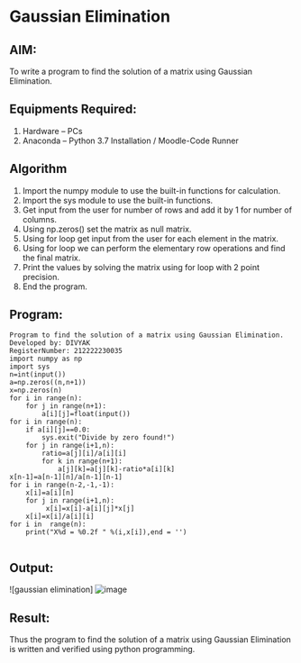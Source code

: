 # Gaussian Elimination

## AIM:
To write a program to find the solution of a matrix using Gaussian Elimination.

## Equipments Required:
1. Hardware – PCs
2. Anaconda – Python 3.7 Installation / Moodle-Code Runner

## Algorithm
1. Import the numpy module to use the built-in functions for calculation.
2. Import the sys module to use the built-in functions.
3. Get input from the user for number of rows and add it by 1 for number of columns.
4. Using np.zeros() set the matrix as null matrix.
5. Using for loop get input from the user for each element in the matrix.
6. Using for loop we can perform the elementary row operations and find the final matrix.
7. Print the values by solving the matrix using for loop with 2 point precision.
8. End the program.

## Program:
```
Program to find the solution of a matrix using Gaussian Elimination.
Developed by: DIVYAK
RegisterNumber: 212222230035
import numpy as np
import sys
n=int(input())
a=np.zeros((n,n+1))
x=np.zeros(n)
for i in range(n):
    for j in range(n+1):
        a[i][j]=float(input())
for i in range(n):
    if a[i][j]==0.0:
        sys.exit("Divide by zero found!")
    for j in range(i+1,n):
        ratio=a[j][i]/a[i][i]
        for k in range(n+1):
            a[j][k]=a[j][k]-ratio*a[i][k]
x[n-1]=a[n-1][n]/a[n-1][n-1]
for i in range(n-2,-1,-1):
    x[i]=a[i][n]
    for j in range(i+1,n):
         x[i]=x[i]-a[i][j]*x[j]
    x[i]=x[i]/a[i][i]
for i in  range(n):
    print("X%d = %0.2f " %(i,x[i]),end = '')
    
```

## Output:
![gaussian elimination]
![image](https://github.com/divyakumars/Gaussian/assets/119393621/9422c510-099b-4488-a074-3c4229f779c0)



## Result:
Thus the program to find the solution of a matrix using Gaussian Elimination is written and verified using python programming.

